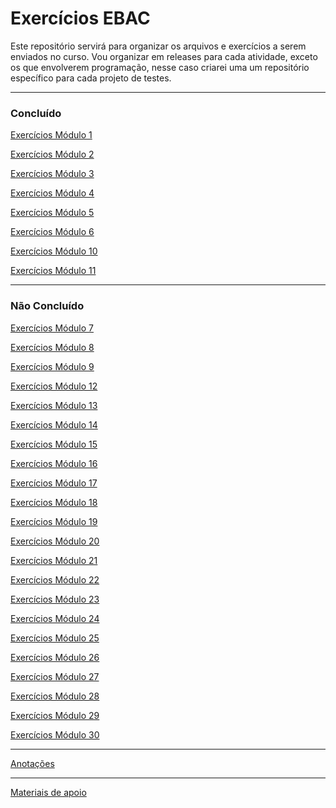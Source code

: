 # Exercícios EBAC
Este repositório servirá para organizar os arquivos e exercícios a serem enviados no curso. 
Vou organizar em releases para cada atividade, exceto os que envolverem programação, nesse caso criarei uma um repositório específico para cada projeto de testes.

-----
### Concluído
[Exercícios Módulo 1](https://github.com/QuintilianoNery/exercicios-ebac/tree/master/Exerc%C3%ADcio_M%C3%B3dulo_01)

[Exercícios Módulo 2](https://github.com/QuintilianoNery/exercicios-ebac/tree/master/Exerc%C3%ADcio_M%C3%B3dulo_02)

[Exercícios Módulo 3](https://github.com/QuintilianoNery/exercicios-ebac/tree/master/Exerc%C3%ADcio_M%C3%B3dulo_03/exerc%203)

[Exercícios Módulo 4](https://github.com/QuintilianoNery/exercicios-ebac/tree/master/Exerc%C3%ADcio_M%C3%B3dulo_04)

[Exercícios Módulo 5](https://github.com/QuintilianoNery/exercicios-ebac/tree/master/Exerc%C3%ADcio_M%C3%B3dulo_05)

[Exercícios Módulo 6](https://github.com/QuintilianoNery/exercicios-ebac/tree/master/Exerc%C3%ADcio_M%C3%B3dulo_06)

[Exercícios Módulo 10](https://github.com/QuintilianoNery/exercicios-ebac/tree/master/Exerc%C3%ADcio_M%C3%B3dulo_10/exerc%2010)

[Exercícios Módulo 11](https://github.com/QuintilianoNery/Exercicios_Ebac_Modulo_11)

-----
### Não Concluído

[Exercícios Módulo 7]()

[Exercícios Módulo 8]()

[Exercícios Módulo 9]()

[Exercícios Módulo 12]()

[Exercícios Módulo 13]()

[Exercícios Módulo 14]()

[Exercícios Módulo 15]()

[Exercícios Módulo 16]()

[Exercícios Módulo 17]()

[Exercícios Módulo 18]()

[Exercícios Módulo 19]()

[Exercícios Módulo 20]()

[Exercícios Módulo 21]()

[Exercícios Módulo 22]()

[Exercícios Módulo 23]()

[Exercícios Módulo 24]()

[Exercícios Módulo 25]()

[Exercícios Módulo 26]()

[Exercícios Módulo 27]()

[Exercícios Módulo 28]()

[Exercícios Módulo 29]()

[Exercícios Módulo 30]()




-----

[Anotações](https://github.com/QuintilianoNery/exercicios-ebac/tree/master/Anotacoes_Aulas)

-----
[Materiais de apoio](https://github.com/QuintilianoNery/exercicios-ebac/tree/master/Material_De_Apoio)
